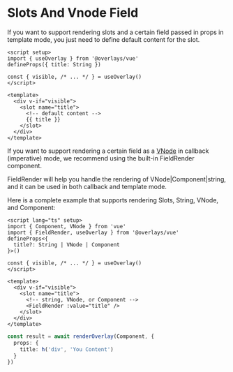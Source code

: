 # Slots And Vnode Field

If you want to support rendering slots and a certain field passed in props in template mode, you just need to define default content for the slot.

```vue
<script setup>
import { useOverlay } from '@overlays/vue'
defineProps({ title: String })

const { visible, /* ... */ } = useOverlay()
</script>

<template>
  <div v-if="visible">
    <slot name="title">
      <!-- default content -->
      {{ title }}
    </slot>
  </div>
</template>
```

If you want to support rendering a certain field as a [VNode](https://vuejs.org/guide/extras/rendering-mechanism.html#virtual-dom) in callback (imperative) mode, we recommend using the built-in FieldRender component.

FieldRender will help you handle the rendering of VNode|Component|string, and it can be used in both callback and template mode.

Here is a complete example that supports rendering Slots, String, VNode, and Component:

```vue
<script lang="ts" setup>
import { Component, VNode } from 'vue'
import { FieldRender, useOverlay } from '@overlays/vue'
defineProps<{
  title?: String | VNode | Component
}>()

const { visible, /* ... */ } = useOverlay()
</script>

<template>
  <div v-if="visible">
    <slot name="title">
      <!-- string, VNode, or Component -->
      <FieldRender :value="title" />
    </slot>
  </div>
</template>
```

```ts
const result = await renderOverlay(Component, {
  props: {
    title: h('div', 'You Content')
  }
})
```